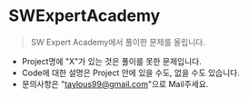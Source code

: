 # SWExpertAcademy
> SW Expert Academy에서 풀이한 문제를 올립니다.

* Project명에 "X"가 있는 것은 풀이를 못한 문제입니다.
* Code에 대한 설명은 Project 안에 있을 수도, 없을 수도 있습니다.
* 문의사항은 "taylous99@gmail.com"으로 Mail주세요.
